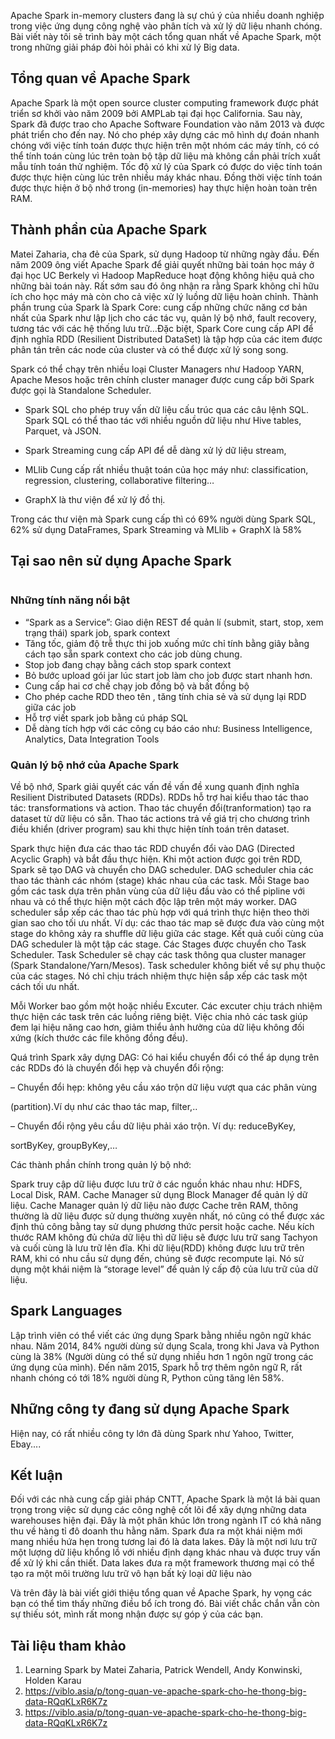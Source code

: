 <div class="md-contents article-content__body my-2 flex-fill"><p><img src="https://viblo.asia/uploads/e458bfb3-2876-490e-8456-d1b03f87600c.jpg" alt="" data-src="https://viblo.asia/uploads/e458bfb3-2876-490e-8456-d1b03f87600c.jpg" data-zoom-src="https://viblo.asia/uploads/e458bfb3-2876-490e-8456-d1b03f87600c.jpg" srcset="https://viblo.asia/uploads/e458bfb3-2876-490e-8456-d1b03f87600c.jpg" class="medium-zoom-image" lazy="loaded"><br>
Apache Spark in-memory clusters đang là sự chú ý của nhiều doanh nghiệp trong việc ứng dụng công nghệ vào phân tích và xử lý dữ liệu nhanh chóng. Bài viết này tôi sẽ trình bày một cách tổng quan nhất về Apache Spark, một trong những giải pháp đòi hỏi phải có khi xử lý Big data.</p>
<h2 id="_tong-quan-ve-apache-spark-0">Tổng quan về Apache Spark</h2>
<p>Apache Spark là một open source cluster computing framework được phát triển sơ khởi vào năm 2009 bởi AMPLab tại đại học California. Sau này, Spark đã được trao cho Apache Software Foundation vào năm 2013 và được phát triển cho đến nay. Nó cho phép xây dựng các mô hình dự đoán nhanh chóng với việc tính toán được thực hiện trên một nhóm các máy tính, có có thể tính toán cùng lúc trên toàn bộ tập dữ liệu mà không cần phải trích xuất mẫu tính toán thử nghiệm. Tốc độ xử lý của Spark có được do việc tính toán được thực hiện cùng lúc trên nhiều máy khác nhau. Đồng thời việc tính toán được thực hiện ở bộ nhớ trong (in-memories) hay thực hiện hoàn toàn trên RAM.</p>
<h2 id="_thanh-phan-cua-apache-spark-1">Thành phần của Apache Spark</h2>
<p>Matei Zaharia, cha đẻ của Spark, sử dụng Hadoop từ những ngày đầu. Đến năm 2009 ông viết Apache Spark để giải quyết những bài toán học máy ở đại học UC Berkely vì Hadoop MapReduce hoạt động không hiệu quả cho những bài toán này. Rất sớm sau đó ông nhận ra rằng Spark không chỉ hữu ích cho học máy mà còn cho cả việc xử lý luồng dữ liệu hoàn chỉnh.<img src="https://viblo.asia/uploads/c3ff2905-9c18-40cf-9319-c4ebcd2acdb2.jpg" alt="" data-src="https://viblo.asia/uploads/c3ff2905-9c18-40cf-9319-c4ebcd2acdb2.jpg" data-zoom-src="https://viblo.asia/uploads/c3ff2905-9c18-40cf-9319-c4ebcd2acdb2.jpg" srcset="https://viblo.asia/uploads/c3ff2905-9c18-40cf-9319-c4ebcd2acdb2.jpg" class="medium-zoom-image" lazy="loaded">
Thành phần trung của Spark là Spark Core: cung cấp những chức năng cơ bản nhất của Spark như lập lịch cho các tác vụ, quản lý bộ nhớ, fault recovery, tương tác với các hệ thống lưu trữ…Đặc biệt, Spark Core cung cấp API để định nghĩa RDD (Resilient Distributed DataSet) là tập hợp của các item được phân tán trên các node của cluster và có thể được xử lý song song.</p>
<p>Spark có thể chạy trên nhiều loại Cluster Managers như Hadoop YARN, Apache Mesos hoặc trên chính cluster manager được cung cấp bởi Spark được gọi là Standalone Scheduler.</p>
<ul>
<li>
<p>Spark SQL cho phép truy vấn dữ liệu cấu trúc qua các câu lệnh SQL. Spark SQL có thể thao tác với nhiều nguồn dữ liệu như Hive tables, Parquet, và JSON.</p>
</li>
<li>
<p>Spark Streaming cung cấp API để dễ dàng xử lý dữ liệu stream,</p>
</li>
<li>
<p>MLlib Cung cấp rất nhiều thuật toán của học máy như: classification, regression, clustering, collaborative filtering…</p>
</li>
<li>
<p>GraphX là thư viện để xử lý đồ thị.</p>
</li>
</ul>
<p>Trong các thư viện mà Spark cung cấp thì có 69% người dùng Spark SQL, 62% sử dụng DataFrames, Spark Streaming và MLlib + GraphX là 58%</p>
<h2 id="_tai-sao-nen-su-dung-apache-spark-2">Tại sao nên sử dụng Apache Spark</h2>
<p><img src="https://viblo.asia/uploads/29e210c9-f124-455e-8e9b-31eece7fe623.jpg" alt="" data-src="https://viblo.asia/uploads/29e210c9-f124-455e-8e9b-31eece7fe623.jpg" data-zoom-src="https://viblo.asia/uploads/29e210c9-f124-455e-8e9b-31eece7fe623.jpg" srcset="https://viblo.asia/uploads/29e210c9-f124-455e-8e9b-31eece7fe623.jpg" class="medium-zoom-image" lazy="loaded"></p>
<h3 id="_nhung-tinh-nang-noi-bat-3">Những tính năng nổi bật</h3>
<ul>
<li>“Spark as a Service”: Giao diện REST để quản lí (submit, start, stop, xem trạng thái) spark job, spark context</li>
<li>Tăng tốc, giảm độ trễ thực thi job xuống mức chỉ tính bằng giây bằng cách tạo sẵn spark context cho các job dùng chung.</li>
<li>Stop job đang chạy bằng cách stop spark context</li>
<li>Bỏ bước upload gói jar lúc start job làm cho job được start nhanh hơn.</li>
<li>Cung cấp hai cơ chế chạy job đồng bộ và bất đồng bộ</li>
<li>Cho phép cache RDD theo tên , tăng tính chia sẻ và sử dụng lại RDD giữa các job</li>
<li>Hỗ trợ viết spark job bằng cú pháp SQL</li>
<li>Dễ dàng tích hợp với các công cụ báo cáo như: Business Intelligence, Analytics, Data Integration Tools</li>
</ul>
<h3 id="_quan-ly-bo-nho-cua-apache-spark-4">Quản lý bộ nhớ của Apache Spark</h3>
<p>Về bộ nhớ, Spark giải quyết các vấn đề vấn đề xung quanh định nghĩa Resilient Distributed Datasets (RDDs). RDDs hỗ trợ hai kiểu thao tác thao tác: transformations và action. Thao tác chuyển đổi(tranformation) tạo ra dataset từ dữ liệu có sẵn. Thao tác actions trả về giá trị cho chương trình điều khiển (driver program) sau khi thực hiện tính toán trên dataset.</p>
<p>Spark thực hiện đưa các thao tác RDD chuyển đổi vào DAG (Directed Acyclic Graph) và bắt đầu thực hiện. Khi một action được gọi trên RDD, Spark sẽ tạo DAG và chuyển cho DAG scheduler. DAG scheduler chia các thao tác thành các nhóm (stage) khác nhau của các task. Mỗi Stage bao gồm các task dựa trên phân vùng của dữ liệu đầu vào có thể pipline với nhau và có thể thực hiện một cách độc lập trên một máy worker. DAG scheduler sắp xếp các thao tác phù hợp với quá trình thực hiện theo thời gian sao cho tối ưu nhất. Ví dụ: các thao tác map sẽ được đưa vào cùng một stage do không xảy ra shuffle dữ liệu giữa các stage. Kết quả cuối cùng của DAG scheduler là một tập các stage. Các Stages được chuyển cho Task Scheduler. Task Scheduler sẽ chạy các task thông qua cluster manager (Spark Standalone/Yarn/Mesos). Task scheduler không biết về sự phụ thuộc của các stages. Nó chỉ chịu trách nhiệm thực hiện sắp xếp các task một cách tối ưu nhất.</p>
<p>Mỗi Worker bao gồm một hoặc nhiều Excuter. Các excuter chịu trách nhiệm thực hiện các task trên các luồng riêng biệt. Việc chia nhỏ các task giúp đem lại hiệu năng cao hơn, giảm thiểu ảnh hưởng của dữ liệu không đối xứng (kích thước các file không đồng đều).</p>
<p>Quá trình Spark xây dựng DAG: Có hai kiểu chuyển đổi có thể áp dụng trên các RDDs đó là chuyển đổi hẹp và chuyển đổi rộng:</p>
<p>– Chuyển đổi hẹp: không yêu cầu xáo trộn dữ liệu vượt qua các phân vùng</p>
<p>(partition).Ví dụ như các thao tác map, filter,..</p>
<p>– Chuyển đổi rộng yêu cầu dữ liệu phải xáo trộn. Ví dụ: reduceByKey,</p>
<p>sortByKey, groupByKey,…</p>
<p>Các thành phần chính trong quản lý bộ nhớ:</p>
<p>Spark truy cập dữ liệu được lưu trữ ở các nguồn khác nhau như: HDFS, Local Disk, RAM. Cache Manager sử dụng Block Manager để quản lý dữ liệu. Cache Manager quản lý dữ liệu nào được Cache trên RAM, thông thường là dữ liệu được sử dụng thường xuyên nhất, nó cũng có thể được xác định thủ công bằng tay sử dụng phương thức persit hoặc cache. Nếu kích thước RAM không đủ chứa dữ liệu thì dữ liệu sẽ được lưu trữ sang Tachyon và cuối cùng là lưu trữ lên đĩa. Khi dữ liệu(RDD) không được lưu trữ trên RAM, khi có nhu cầu sử dụng đến, chúng sẽ được recompute lại. Nó sử dụng một khái niệm là “storage level” để quản lý cấp độ của lưu trữ của dữ liệu.</p>
<h2 id="_spark-languages-5">Spark Languages</h2>
<p>Lập trình viên có thể viết các ứng dụng Spark bằng nhiều ngôn ngữ khác nhau. Năm 2014, 84% người dùng sử dụng Scala, trong khi Java và Python cùng là 38% (Người dùng có thể sử dụng nhiều hơn 1 ngôn ngữ trong các ứng dụng của mình). Đến năm 2015, Spark hỗ trợ thêm ngôn ngữ R, rất nhanh chóng có tới 18% người dùng R, Python cũng tăng lên 58%.<img src="https://viblo.asia/uploads/d1771afd-6556-4e39-8b93-dc85f44a692d.jpg" alt="" data-src="https://viblo.asia/uploads/d1771afd-6556-4e39-8b93-dc85f44a692d.jpg" data-zoom-src="https://viblo.asia/uploads/d1771afd-6556-4e39-8b93-dc85f44a692d.jpg" srcset="https://viblo.asia/uploads/d1771afd-6556-4e39-8b93-dc85f44a692d.jpg" class="medium-zoom-image" lazy="loaded"></p>
<h2 id="_nhung-cong-ty-dang-su-dung-apache-spark-6">Những công ty đang sử dụng Apache Spark</h2>
<p>Hiện nay, có rất nhiều công ty lớn đã dùng Spark  như Yahoo, Twitter, Ebay....
<img src="https://viblo.asia/uploads/fdac5aee-56e7-4a29-83f8-edc8dff6b9c8.jpg" alt="" data-src="https://viblo.asia/uploads/fdac5aee-56e7-4a29-83f8-edc8dff6b9c8.jpg" data-zoom-src="https://viblo.asia/uploads/fdac5aee-56e7-4a29-83f8-edc8dff6b9c8.jpg" srcset="https://viblo.asia/uploads/fdac5aee-56e7-4a29-83f8-edc8dff6b9c8.jpg" class="medium-zoom-image" lazy="loaded"></p>
<h2 id="_ket-luan-7">Kết luận</h2>
<p>Đối với các nhà cung cấp giải pháp CNTT, Apache Spark là một lá bài quan trọng trong việc sử dụng các công nghệ cốt lõi để xây dựng những data warehouses hiện đại. Đây là một phân khúc lớn trong ngành IT có khả năng thu về hàng tỉ đô doanh thu hằng năm. Spark đưa ra một khái niệm mới mang nhiều hứa hẹn trong tương lai đó là data lakes. Đây là một nơi lưu trữ một lượng dữ liệu khổng lồ với nhiều định dạng khác nhau và được truy vấn để xử lý khi cần thiết. Data lakes đưa ra một framework thương mại có thể tạo ra một môi trường lưu trữ vô hạn bất kỳ loại dữ liệu nào</p>
<p>Và trên đây là bài viết giới thiệu tổng quan về Apache Spark, hy vọng các bạn có thể tìm thấy những điều bổ ích trong đó. Bài viết chắc chắn vẫn còn sự thiếu sót, mình rất mong nhận được sự góp ý của các bạn.</p>
<h2 id="_tai-lieu-tham-khao-8">Tài liệu tham khảo</h2>
<ol>
<li>Learning Spark by Matei Zaharia, Patrick Wendell, Andy Konwinski, Holden Karau</li>
<li><a href="https://www.tutorialspoint.com/apache_spark/apache_spark_introduction.htm" target="_blank">https://viblo.asia/p/tong-quan-ve-apache-spark-cho-he-thong-big-data-RQqKLxR6K7z</a></li>
<li><a href="https://www.tutorialspoint.com/apache_spark/apache_spark_introduction.htm" target="_blank">https://viblo.asia/p/tong-quan-ve-apache-spark-cho-he-thong-big-data-RQqKLxR6K7z</a></li>
</ol>
</div>
